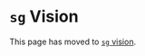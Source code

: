 # `sg` Vision

This page has moved to [`sg` vision](https://sourcegraph.com/github.com/khulnasoft/khulnasoft/-/blob/doc/dev/background-information/sg/vision.md/).
